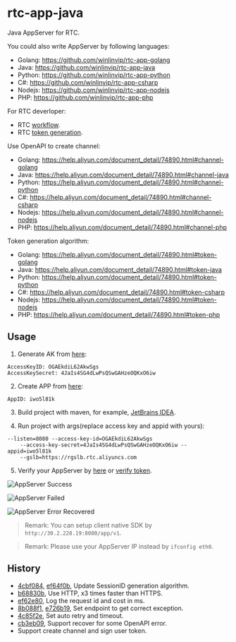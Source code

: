 # rtc-app-java

Java AppServer for RTC.

You could also write AppServer by following languages:

* Golang: https://github.com/winlinvip/rtc-app-golang
* Java: https://github.com/winlinvip/rtc-app-java
* Python: https://github.com/winlinvip/rtc-app-python
* C#: https://github.com/winlinvip/rtc-app-csharp
* Nodejs: https://github.com/winlinvip/rtc-app-nodejs
* PHP: https://github.com/winlinvip/rtc-app-php

For RTC deverloper:

* RTC [workflow](https://help.aliyun.com/document_detail/74889.html).
* RTC [token generation](https://help.aliyun.com/document_detail/74890.html).

Use OpenAPI to create channel:

* Golang: https://help.aliyun.com/document_detail/74890.html#channel-golang
* Java: https://help.aliyun.com/document_detail/74890.html#channel-java
* Python: https://help.aliyun.com/document_detail/74890.html#channel-python
* C#: https://help.aliyun.com/document_detail/74890.html#channel-csharp
* Nodejs: https://help.aliyun.com/document_detail/74890.html#channel-nodejs
* PHP: https://help.aliyun.com/document_detail/74890.html#channel-php

Token generation algorithm:

* Golang: https://help.aliyun.com/document_detail/74890.html#token-golang
* Java: https://help.aliyun.com/document_detail/74890.html#token-java
* Python: https://help.aliyun.com/document_detail/74890.html#token-python
* C#: https://help.aliyun.com/document_detail/74890.html#token-csharp
* Nodejs: https://help.aliyun.com/document_detail/74890.html#token-nodejs
* PHP: https://help.aliyun.com/document_detail/74890.html#token-php

## Usage

1. Generate AK from [here](https://usercenter.console.aliyun.com/#/manage/ak):

```
AccessKeyID: OGAEkdiL62AkwSgs
AccessKeySecret: 4JaIs4SG4dLwPsQSwGAHzeOQKxO6iw
```

2. Create APP from [here](https://rtc.console.aliyun.com/#/manage):

```
AppID: iwo5l81k
```

3. Build project with maven, for example, [JetBrains IDEA](https://www.jetbrains.com/idea/download/#section=mac).

4. Run project with args(replace access key and appid with yours):

```
--listen=8080 --access-key-id=OGAEkdiL62AkwSgs
	--access-key-secret=4JaIs4SG4dLwPsQSwGAHzeOQKxO6iw --appid=iwo5l81k
	--gslb=https://rgslb.rtc.aliyuncs.com
```

5. Verify  your AppServer by [here](http://ossrs.net/talks/ng_index.html#/rtc-check?schema=http&host=127.0.0.1&port=8080&path=/app/v1/login&room=1237&user=jzufp&password=12345678) or [verify token](http://ossrs.net/talks/ng_index.html#/token-check).

![AppServer Success](https://github.com/winlinvip/rtc-app-golang/raw/master/images/app-ok.png)

![AppServer Failed](https://github.com/winlinvip/rtc-app-golang/raw/master/images/app-failed.png)

![AppServer Error Recovered](https://github.com/winlinvip/rtc-app-golang/raw/master/images/app-recovered.png)

> Remark: You can setup client native SDK by `http://30.2.228.19:8080/app/v1`.

> Remark: Please use your AppServer IP instead by `ifconfig eth0`.

## History

* [4cbf084](https://github.com/winlinvip/rtc-app-java/commit/4cbf084731bf3ee7233f3e0beb678ba47e32d5a2), [ef64f0b](https://github.com/winlinvip/rtc-app-java/commit/ef64f0b772e337b46e2a95d74896430f4a45f159), Update SessionID generation algorithm.
* [b68830b](https://github.com/winlinvip/rtc-app-java/commit/b68830b794613bd29ac403596df2745ff4af3b66), Use HTTP, x3 times faster than HTTPS.
* [ef62e80](https://github.com/winlinvip/rtc-app-java/commit/ef62e80531a4e65eb2f69fc05822ca22e244a1a1), Log the request id and cost in ms.
* [8b088f1](https://github.com/winlinvip/rtc-app-java/commit/8b088f1f89bbc1666723656c62a5285d20880077), [e726b19](https://github.com/winlinvip/rtc-app-java/commit/e726b19f53fb85308e0166676779efb32e655db5), Set endpoint to get correct exception.
* [4c85f2e](https://github.com/winlinvip/rtc-app-java/commit/4c85f2e025c448f1cadd524ee67ddfbf984722b3), Set auto retry and timeout.
* [cb3eb09](https://github.com/winlinvip/rtc-app-java/commit/cb3eb0924d6b97eec13b270bda236b622f88e1a5), Support recover for some OpenAPI error.
* Support create channel and sign user token.
